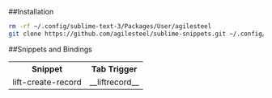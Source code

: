 ##Installation

```bash
rm -rf ~/.config/sublime-text-3/Packages/User/agilesteel
git clone https://github.com/agilesteel/sublime-snippets.git ~/.config/sublime-text-3/Packages/User/agilesteel
```

##Snippets and Bindings

<table>
  <tr>
    <th>Snippet</th>
    <th>Tab Trigger</th>
  </tr>
  <tr>
    <td>lift-create-record</td>
    <td>__liftrecord__</td>
  </tr>
</table>
